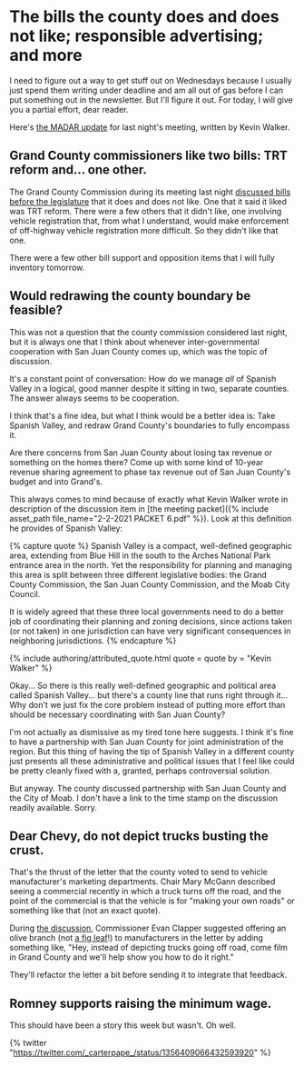 # The bills the county does and does not like; responsible advertising; and more

I need to figure out a way to get stuff out on Wednesdays because I usually just spend them writing under deadline and am all out of gas before I can put something out in the newsletter. But I'll figure it out. For today, I will give you a partial effort, dear reader.

Here's [the MADAR update](https://madar.canyon23.net/2021/02/03/grand-county-commission-meeting-report-2021-02-02/) for last night's meeting, written by Kevin Walker.

## Grand County commissioners like two bills: TRT reform and... one other.

The Grand County Commission during its meeting last night [discussed bills before the legislature](https://youtu.be/fbL9O6MeoH8?t=10950) that it does and does not like. One that it said it liked was TRT reform. There were a few others that it didn't like, one involving vehicle registration that, from what I understand, would make enforcement of off-highway vehicle registration more difficult. So they didn't like that one.

There were a few other bill support and opposition items that I will fully inventory tomorrow.

## Would redrawing the county boundary be feasible?

This was not a question that the county commission considered last night, but it is always one that I think about whenever inter-governmental cooperation with San Juan County comes up, which was the topic of discussion.

It's a constant point of conversation: How do we manage *all* of Spanish Valley in a logical, good manner despite it sitting in two, separate counties. The answer always seems to be cooperation.

I think that's a fine idea, but what I think would be a better idea is: Take Spanish Valley, and redraw Grand County's boundaries to fully encompass it.

Are there concerns from San Juan County about losing tax revenue or something on the homes there? Come up with some kind of 10-year revenue sharing agreement to phase tax revenue out of San Juan County's budget and into Grand's.

This always comes to mind because of exactly what Kevin Walker wrote in description of the discussion item in [the meeting packet]({% include asset_path file_name="2-2-2021 PACKET 6.pdf" %}). Look at this definition he provides of Spanish Valley:

{% capture quote %}
Spanish Valley is a compact, well-defined geographic area, extending from Blue Hill in the south to the Arches National Park entrance area in the north. Yet the responsibility for planning and managing this area is split between three different legislative bodies: the Grand County Commission, the San Juan County Commission, and the Moab City Council.

It is widely agreed that these three local governments need to do a better job of coordinating their planning and zoning decisions, since actions taken (or not taken) in one jurisdiction can have very significant consequences in neighboring jurisdictions.
{% endcapture %}

{% include authoring/attributed_quote.html
    quote = quote
    by =    "Kevin Walker"
%}

Okay... So there is this really well-defined geographic and political area called Spanish Valley... but there's a county line that runs right through it... Why don't we just fix the core problem instead of putting more effort than should be necessary coordinating with San Juan County?

I'm not actually as dismissive as my tired tone here suggests. I think it's fine to have a partnership with San Juan County for joint administration of the region. But this thing of having the tip of Spanish Valley in a different county just presents all these administrative and political issues that I feel like could be pretty cleanly fixed with a, granted, perhaps controversial solution.

But anyway. The county discussed partnership with San Juan County and the City of Moab. I don't have a link to the time stamp on the discussion readily available. Sorry.

## Dear Chevy, do not depict trucks busting the crust.

That's the thrust of the letter that the county voted to send to vehicle manufacturer's marketing departments. Chair Mary McGann described seeing a commercial recently in which a truck turns off the road, and the point of the commercial is that the vehicle is for "making your own roads" or something like that (not an exact quote).

During [the discussion](https://youtu.be/fbL9O6MeoH8?t=10452), Commissioner Evan Clapper suggested offering an olive branch (not [a fig leaf](https://twitter.com/_carterpape_/status/1353928959998660608?s=21)!) to manufacturers in the letter by adding something like, "Hey, instead of depicting trucks going off road, come film in Grand County and we'll help show you how to do it right."

They'll refactor the letter a bit before sending it to integrate that feedback.

## Romney supports raising the minimum wage.

This should have been a story this week but wasn't. Oh well.

{% twitter "https://twitter.com/_carterpape_/status/1356409066432593920" %}
